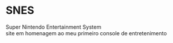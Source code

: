 # SNES
 Super Nintendo Entertainment System <br/>
site em homenagem ao meu primeiro console de entretenimento
